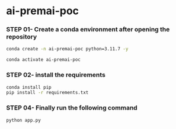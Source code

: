 
# ai-premai-poc

### STEP 01- Create a conda environment after opening the repository

```bash
conda create -n ai-premai-poc python=3.11.7 -y
```

```bash
conda activate ai-premai-poc
```

### STEP 02- install the requirements
```bash
conda install pip
pip install -r requirements.txt
```

### STEP 04- Finally run the following command

```bash
python app.py

```
